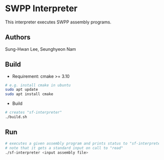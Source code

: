# SWPP Interpreter

This interpreter executes SWPP assembly programs.

## Authors

Sung-Hwan Lee, Seunghyeon Nam

## Build

- Requirement: cmake >= 3.10

```bash
# e.g. install cmake in ubuntu
sudo apt update
sudo apt install cmake
```

- Build

```bash
# creates "sf-interpreter"
./build.sh
```

## Run

```bash
# executes a given assembly program and prints status to "sf-interpreter.log"
# note that it gets a standard input on call to "read"
./sf-interpreter <input assembly file>
```
